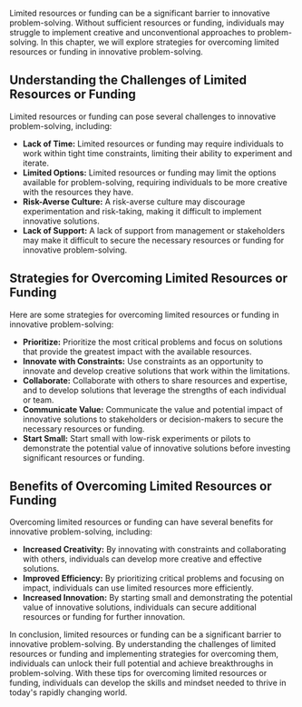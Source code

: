 
Limited resources or funding can be a significant barrier to innovative problem-solving. Without sufficient resources or funding, individuals may struggle to implement creative and unconventional approaches to problem-solving. In this chapter, we will explore strategies for overcoming limited resources or funding in innovative problem-solving.

Understanding the Challenges of Limited Resources or Funding
------------------------------------------------------------

Limited resources or funding can pose several challenges to innovative problem-solving, including:

* **Lack of Time:** Limited resources or funding may require individuals to work within tight time constraints, limiting their ability to experiment and iterate.
* **Limited Options:** Limited resources or funding may limit the options available for problem-solving, requiring individuals to be more creative with the resources they have.
* **Risk-Averse Culture:** A risk-averse culture may discourage experimentation and risk-taking, making it difficult to implement innovative solutions.
* **Lack of Support:** A lack of support from management or stakeholders may make it difficult to secure the necessary resources or funding for innovative problem-solving.

Strategies for Overcoming Limited Resources or Funding
------------------------------------------------------

Here are some strategies for overcoming limited resources or funding in innovative problem-solving:

* **Prioritize:** Prioritize the most critical problems and focus on solutions that provide the greatest impact with the available resources.
* **Innovate with Constraints:** Use constraints as an opportunity to innovate and develop creative solutions that work within the limitations.
* **Collaborate:** Collaborate with others to share resources and expertise, and to develop solutions that leverage the strengths of each individual or team.
* **Communicate Value:** Communicate the value and potential impact of innovative solutions to stakeholders or decision-makers to secure the necessary resources or funding.
* **Start Small:** Start small with low-risk experiments or pilots to demonstrate the potential value of innovative solutions before investing significant resources or funding.

Benefits of Overcoming Limited Resources or Funding
---------------------------------------------------

Overcoming limited resources or funding can have several benefits for innovative problem-solving, including:

* **Increased Creativity:** By innovating with constraints and collaborating with others, individuals can develop more creative and effective solutions.
* **Improved Efficiency:** By prioritizing critical problems and focusing on impact, individuals can use limited resources more efficiently.
* **Increased Innovation:** By starting small and demonstrating the potential value of innovative solutions, individuals can secure additional resources or funding for further innovation.

In conclusion, limited resources or funding can be a significant barrier to innovative problem-solving. By understanding the challenges of limited resources or funding and implementing strategies for overcoming them, individuals can unlock their full potential and achieve breakthroughs in problem-solving. With these tips for overcoming limited resources or funding, individuals can develop the skills and mindset needed to thrive in today's rapidly changing world.
